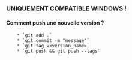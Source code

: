 ### UNIQUEMENT COMPATIBLE WINDOWS !

#### Comment push une nouvelle version ?

		* `git add .`
		* `git commit -m "message"`
		* `git tag v<version_name>`
		* `git push && git push --tags`